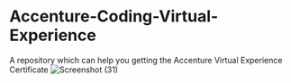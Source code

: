 # Accenture-Coding-Virtual-Experience
A repository which can help you getting the Accenture Virtual Experience Certificate
![Screenshot (31)](https://github.com/AYUSHMOHANTY10/Accenture-Coding-Virtual-Experience/assets/92939434/96295ae8-0239-4b5c-b550-a5244751aac8)

